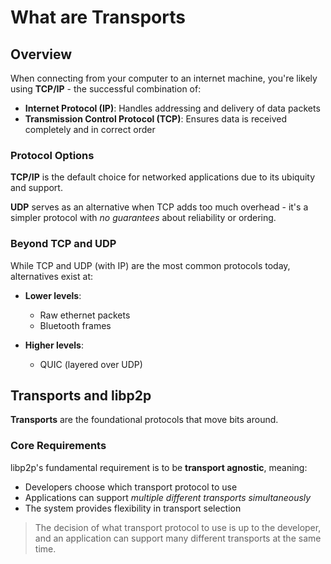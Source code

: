 # What are Transports

## Overview

When connecting from your computer to an internet machine, you're likely using **TCP/IP** - the successful combination of:

- **Internet Protocol (IP)**: Handles addressing and delivery of data packets
- **Transmission Control Protocol (TCP)**: Ensures data is received completely and in correct order

### Protocol Options

**TCP/IP** is the default choice for networked applications due to its ubiquity and support.

**UDP** serves as an alternative when TCP adds too much overhead - it's a simpler protocol with *no guarantees* about reliability or ordering.

### Beyond TCP and UDP

While TCP and UDP (with IP) are the most common protocols today, alternatives exist at:

- **Lower levels**: 
  - Raw ethernet packets
  - Bluetooth frames
  
- **Higher levels**:
  - QUIC (layered over UDP)

## Transports and libp2p

**Transports** are the foundational protocols that move bits around.

### Core Requirements

libp2p's fundamental requirement is to be **transport agnostic**, meaning:

- Developers choose which transport protocol to use
- Applications can support *multiple different transports simultaneously*
- The system provides flexibility in transport selection

> The decision of what transport protocol to use is up to the developer, and an application can support many different transports at the same time.